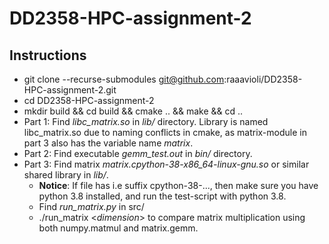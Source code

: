 # DD2358-HPC-assignment-2

## Instructions
- git clone --recurse-submodules git@github.com:raaavioli/DD2358-HPC-assignment-2.git
- cd DD2358-HPC-assignment-2
- mkdir build && cd build && cmake .. && make && cd ..
- Part 1: Find *libc_matrix.so* in *lib/* directory. Library is named libc_matrix.so due to naming conflicts in cmake, as matrix-module in part 3 also has the variable name *matrix*.
- Part 2: Find executable *gemm_test.out* in *bin/* directory.
- Part 3: Find matrix *matrix.cpython-38-x86_64-linux-gnu.so* or similar shared library in *lib/*.
  - **Notice**: If file has i.e suffix cpython-38-..., then make sure you have python 3.8 installed, and run the test-script with python 3.8.
  - Find *run_matrix.py* in src/
  - ./run_matrix <*dimension*> to compare matrix multiplication using both numpy.matmul and matrix.gemm.
